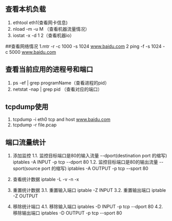 ## 查看本机负载
1. ethtool eth1(查看网卡信息)
2. nload -m -u M （查看机器流量情况）
3. iostat -x -d 1 2（查看机器io）

##查看网络情况
1.mtr -r -c 1000 -s 1024 www.baidu.com
2 ping -f -s 1024 -c 5000 www.baidu.com
## 查看当前应用的进程号和端口
1. ps -ef | grep programName（查看进程的pid）
2. netstat -nap | grep pid （查看对应的端口）
## tcpdump使用
1. tcpdump -i eth0 tcp and host www.baidu.com
2. tcpdump -r file.pcap

## 端口流量统计
1. 添加监控
  1.1. 监控目标端口是80的输入流量 --dport(destination port 的缩写)
  iptables -A INPUT -p tcp --dport 80
  1.2. 监控目标端口是80的输出流量 --sport(source port 的缩写)
  iptables -A OUTPUT -p tcp --sport 80

2. 查看统计数据
  iptable -L -v -n -x

3. 重置统计数据
  3.1. 重置输入端口
    iptable -Z INPUT
  3.2. 重置输出端口
    iptable -Z OUTPUT

4. 移除统计端口
4.1. 移除输入端口
    iptables -D INPUT -p tcp --dport 80
4.2. 移除输出端口
    iptables -D OUTPUT -p tcp --sport 80
